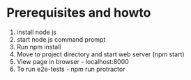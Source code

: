 # Prerequisites and howto

1. install node js
2. start node js command prompt
3. Run npm install
4. Move to project directory and start web server (npm start)
5. View page in browser - localhost:8000
6. To run e2e-tests - npm run protractor
